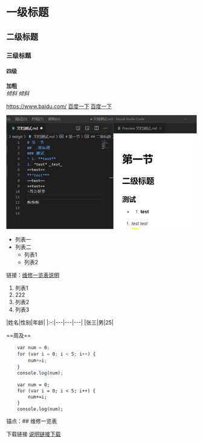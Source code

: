 # 一级标题
## 二级标题
### 三级标题
#### 四级

**加粗**  
*倾斜*  _倾斜_

<https://www.baidu.com/>
[百度一下](https://www.baidu.com/)
[百度一下](https://www.baidu.com/ 'https://www.baidu.com/')

![](./images/01.png)

* 列表一
* 列表二
  * 列表1
  + 列表2
  
链接：[维修一览表说明](#wxylb)

1. 列表1
2. 222
2. 列表2
3. 列表3


|姓名|性别|年龄|
|:-:|---|---|---|
|张三|男|25|

==周及==

```javascript
    var num = 0;
    for (var i = 0; i < 5; i++) {
        num+=i;
    }
    console.log(num);
```

```
    var num = 0;
    for (var i = 0; i < 5; i++) {
        num+=i;
    }
    console.log(num);
```

锚点：## <span id="wxylb">维修一览表</span>


下载链接
<a href="images/解决方案描述.txt" target="_blank">说明链接下载</a>
